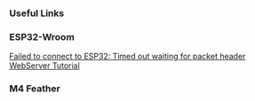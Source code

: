 ### Useful Links

### ESP32-Wroom

[Failed to connect to ESP32: Timed out waiting for packet header](https://randomnerdtutorials.com/solved-failed-to-connect-to-esp32-timed-out-waiting-for-packet-header/) \
[WebServer Tutorial](https://www.teachmemicro.com/esp32-gps-google-maps/)

### M4 Feather
